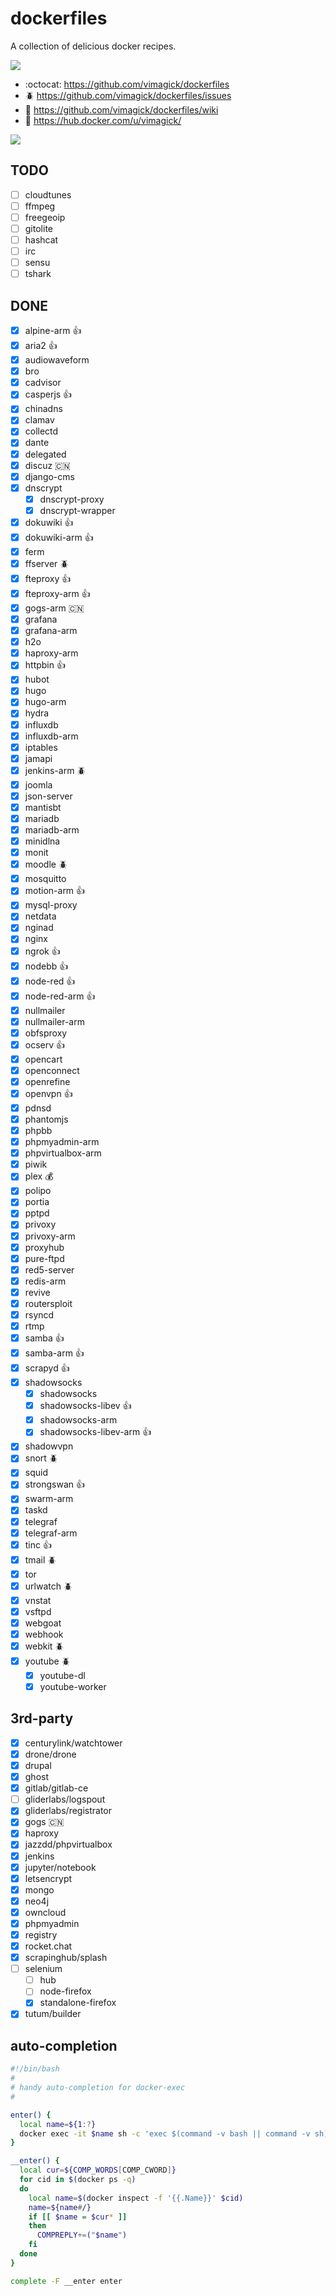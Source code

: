 dockerfiles
===========

A collection of delicious docker recipes.

[![](https://travis-ci.org/vimagick/dockerfiles.svg)](https://travis-ci.org/vimagick/dockerfiles)

- :octocat: <https://github.com/vimagick/dockerfiles>
- :beetle: <https://github.com/vimagick/dockerfiles/issues>
- :book: <https://github.com/vimagick/dockerfiles/wiki>
- :whale: <https://hub.docker.com/u/vimagick/>

[![](https://www.vultr.com/media/badge_onwhite.png)](https://www.vultr.com/?ref=6821947)

## TODO

- [ ] cloudtunes
- [ ] ffmpeg
- [ ] freegeoip
- [ ] gitolite
- [ ] hashcat
- [ ] irc
- [ ] sensu
- [ ] tshark

## DONE

- [x] alpine-arm :+1:
- [x] aria2 :+1:
- [x] audiowaveform
- [x] bro
- [x] cadvisor
- [x] casperjs :+1:
- [x] chinadns
- [x] clamav
- [x] collectd
- [x] dante
- [x] delegated
- [x] discuz :cn:
- [x] django-cms
- [x] dnscrypt
    - [x] dnscrypt-proxy
    - [x] dnscrypt-wrapper
- [x] dokuwiki :+1:
- [x] dokuwiki-arm :+1:
- [x] ferm
- [x] ffserver :beetle:
- [x] fteproxy :+1:
- [x] fteproxy-arm :+1:
- [x] gogs-arm :cn:
- [x] grafana
- [x] grafana-arm
- [x] h2o
- [x] haproxy-arm
- [x] httpbin :+1:
- [x] hubot
- [x] hugo
- [x] hugo-arm
- [x] hydra
- [x] influxdb
- [x] influxdb-arm
- [x] iptables
- [x] jamapi
- [x] jenkins-arm :beetle:
- [x] joomla
- [x] json-server
- [x] mantisbt
- [x] mariadb
- [x] mariadb-arm
- [x] minidlna
- [x] monit
- [x] moodle :beetle:
- [x] mosquitto
- [x] motion-arm :+1:
- [x] mysql-proxy
- [x] netdata
- [x] nginad
- [x] nginx
- [x] ngrok :+1:
- [x] nodebb :+1:
- [x] node-red :+1:
- [x] node-red-arm :+1:
- [x] nullmailer
- [x] nullmailer-arm
- [x] obfsproxy
- [x] ocserv :+1:
- [x] opencart
- [x] openconnect
- [x] openrefine
- [x] openvpn :+1:
- [x] pdnsd
- [x] phantomjs
- [x] phpbb
- [x] phpmyadmin-arm
- [x] phpvirtualbox-arm
- [x] piwik
- [x] plex :moneybag:
- [x] polipo
- [x] portia
- [x] pptpd
- [x] privoxy
- [x] privoxy-arm
- [x] proxyhub
- [x] pure-ftpd
- [x] red5-server
- [x] redis-arm
- [x] revive
- [x] routersploit
- [x] rsyncd
- [x] rtmp
- [x] samba :+1:
- [x] samba-arm :+1:
- [x] scrapyd :+1:
- [x] shadowsocks
    - [x] shadowsocks
    - [x] shadowsocks-libev :+1:
    - [x] shadowsocks-arm
    - [x] shadowsocks-libev-arm :+1:
- [x] shadowvpn
- [x] snort :beetle:
- [x] squid
- [x] strongswan :+1:
- [x] swarm-arm
- [x] taskd
- [x] telegraf
- [x] telegraf-arm
- [x] tinc :+1:
- [x] tmail :beetle:
- [x] tor
- [x] urlwatch :beetle:
- [x] vnstat
- [x] vsftpd
- [x] webgoat
- [x] webhook
- [x] webkit :beetle:
- [x] youtube :beetle:
    - [x] youtube-dl
    - [x] youtube-worker

## 3rd-party

- [x] centurylink/watchtower
- [x] drone/drone
- [x] drupal
- [x] ghost
- [x] gitlab/gitlab-ce
- [ ] gliderlabs/logspout
- [x] gliderlabs/registrator
- [x] gogs :cn:
- [x] haproxy
- [x] jazzdd/phpvirtualbox
- [x] jenkins
- [x] jupyter/notebook
- [x] letsencrypt
- [x] mongo
- [x] neo4j
- [x] owncloud
- [x] phpmyadmin
- [x] registry
- [x] rocket.chat
- [x] scrapinghub/splash
- [ ] selenium
    - [ ] hub
    - [ ] node-firefox
    - [x] standalone-firefox
- [x] tutum/builder

## auto-completion

```bash
#!/bin/bash
#
# handy auto-completion for docker-exec
#

enter() {
  local name=${1:?}
  docker exec -it $name sh -c 'exec $(command -v bash || command -v sh)'
}

__enter() {
  local cur=${COMP_WORDS[COMP_CWORD]}
  for cid in $(docker ps -q)
  do
    local name=$(docker inspect -f '{{.Name}}' $cid)
    name=${name#/}
    if [[ $name = $cur* ]]
    then
      COMPREPLY+=("$name")
    fi
  done
}

complete -F __enter enter
```
